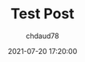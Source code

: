 ---
layout: post
current: post
navigation: True
title: Test Post
date: 2021-07-20 17:20:00
tags: [Html]
class: post-template
subclass: 'post'
author: chdaud78
---